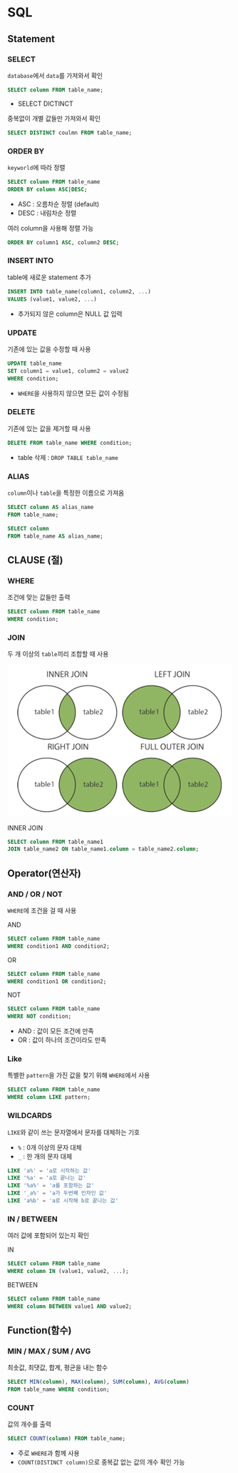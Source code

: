 # SQL

## Statement

### SELECT
`database`에서 `data`를 가져와서 확인

```sql
SELECT column FROM table_name;
```

- SELECT DICTINCT

중복없이 개별 값들만 가져와서 확인

```sql
SELECT DISTINCT coulmn FROM table_name;
```


### ORDER BY
`keyworld`에 따라 정렬

```sql
SELECT column FROM table_name
ORDER BY column ASC|DESC;
```

- ASC : 오름차순 정렬 (default)
- DESC : 내림차순 정렬

여러 column을 사용해 정렬 가능
```sql
ORDER BY column1 ASC, column2 DESC;
```

### INSERT INTO
table에 새로운 statement 추가

```sql
INSERT INTO table_name(column1, column2, ...)
VALUES (value1, value2, ...)
```

- 추가되지 않은 column은 NULL 값 입력


### UPDATE
기존에 있는 값을 수정할 때 사용

```sql
UPDATE table_name
SET column1 = value1, column2 = value2
WHERE condition;
```
- `WHERE`을 사용하지 않으면 모든 값이 수정됨


### DELETE
기존에 있는 값을 제거할 때 사용

```sql
DELETE FROM table_name WHERE condition;
```
- table 삭제 : `DROP TABLE table_name`

### ALIAS
`column`이나 `table`을 특정한 이름으로 가져옴

```sql
SELECT column AS alias_name
FROM table_name;
```
```sql
SELECT column 
FROM table_name AS alias_name;
```


## CLAUSE (절)


### WHERE
조건에 맞는 값들만 출력

```sql
SELECT column FROM table_name
WHERE condition;
```

### JOIN
두 개 이상의 `table`끼리 조합할 때 사용

![JOIN](./assets/join.png)


INNER JOIN
```sql
SELECT column FROM table_name1
JOIN table_name2 ON table_name1.column = table_name2.column;
```


## Operator(연산자)


### AND / OR / NOT

`WHERE`에 조건을 걸 때 사용

AND
```sql
SELECT column FROM table_name
WHERE condition1 AND condition2;
```

OR
```sql
SELECT column FROM table_name
WHERE condition1 OR condition2;
```

NOT
```sql
SELECT column FROM table_name
WHERE NOT condition;
```

- AND : 값이 모든 조건에 만족
- OR : 값이 하나의 조건이라도 만족


### Like
특별한 `pattern`을 가진 값을 찾기 위해 `WHERE`에서 사용


```sql
SELECT column FROM table_name
WHERE column LIKE pattern;
```

### WILDCARDS
`LIKE`와 같이 쓰는 문자열에서 문자를 대체하는 기호

- `%` : 0개 이상의 문자 대체
- `_` : 한 개의 문자 대체

```sql
LIKE 'a%' = 'a로 시작하는 값'
LIKE '%a' = 'a로 끝나는 값'
LIKE '%a%' = 'a를 포함하는 값'
LIKE '_a%' = 'a가 두번째 인자인 값'
LIKE 'a%b' = 'a로 시작해 b로 끝나는 값'
```

### IN / BETWEEN
여러 값에 포함되어 있는지 확인

IN
```sql
SELECT column FROM table_name
WHERE column IN (value1, value2, ...);
```

BETWEEN
```sql
SELECT column FROM table_name
WHERE column BETWEEN value1 AND value2;
```



## Function(함수)

### MIN / MAX / SUM / AVG

최솟값, 최댓값, 합계, 평균을 내는 함수

```sql
SELECT MIN(column), MAX(column), SUM(column), AVG(column)
FROM table_name WHERE condition; 
```

### COUNT
값의 개수를 출력

```sql 
SELECT COUNT(column) FROM table_name;
```

- 주로 `WHERE`과 함께 사용
- `COUNT(DISTINCT column)`으로 중복값 없는 값의 개수 확인 가능